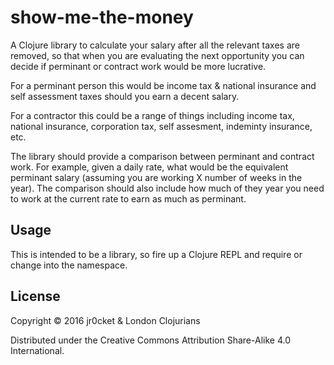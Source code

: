 # show-me-the-money

A Clojure library to calculate your salary after all the relevant taxes are removed, so that when you are evaluating the next opportunity you can decide if perminant or contract work would be more lucrative.

For a perminant person this would be income tax & national insurance and self assessment taxes should you earn a decent salary.

For a contractor this could be a range of things including income tax, national insurance, corporation tax, self assesment, indeminty insurance, etc.

The library should provide a comparison between perminant and contract work.  For example, given a daily rate, what would be the equivalent perminant salary (assuming you are working X number of weeks in the year).  The comparison should also include how much of they year you need to work at the current rate to earn as much as perminant.

## Usage

This is intended to be a library, so fire up a Clojure REPL and require or change into the namespace.

## License

Copyright © 2016 jr0cket & London Clojurians

Distributed under the Creative Commons Attribution Share-Alike 4.0 International.

